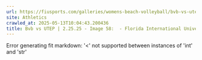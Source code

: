 ```yaml
---
url: https://fiusports.com/galleries/womens-beach-volleyball/bvb-vs-utep-2-25-25/image-58/356/62738
site: Athletics
crawled_at: 2025-05-13T10:04:43.200436
title: Bvb vs UTEP | 2.25.25 - Image 58:  - Florida International University
---
```


Error generating fit markdown: '<' not supported between instances of 'int' and 'str'